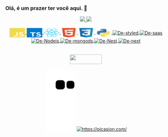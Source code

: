 ### Olá, é um prazer ter você aqui. 👋

<div align="center">
  <a href="https://github.com/andressamiyaguti">
  <img height="180em" src="https://github-readme-stats.vercel.app/api?username=andressamiyaguti&show_icons=true&bg_color=cbb4d4,38074b,38074b,38074b,5c042d,470323&title_color=f7e7f8&icon_color=fa0ab2&text_color=f3c8e6&include_all_commits=true&count_private=true"/>
  <img height="180em" src="https://github-readme-stats.vercel.app/api/top-langs/?username=andressamiyaguti&layout=compact&langs_count=7&bg_color=470323,5c042d,38074b&title_color=f7e7f8&text_color=f3c8e6"/>
</div>
 
<div align="center" style="display: inline_block"><br>
  <img align="center" alt="De-Js" height="30" width="50" src="https://raw.githubusercontent.com/devicons/devicon/master/icons/javascript/javascript-plain.svg">
  <img align="center" alt="De-Ts" height="30" width="50" src="https://raw.githubusercontent.com/devicons/devicon/master/icons/typescript/typescript-plain.svg">
  <img align="center" alt="De-React" height="30" width="50" src="https://raw.githubusercontent.com/devicons/devicon/master/icons/react/react-original.svg">
  <img align="center" alt="De-HTML" height="30" width="50" src="https://raw.githubusercontent.com/devicons/devicon/master/icons/html5/html5-original.svg">
  <img align="center" alt="De-CSS" height="30" width="50" src="https://raw.githubusercontent.com/devicons/devicon/master/icons/css3/css3-original.svg">
  <img align="center" alt="De-Python" height="30" width="50" src="https://raw.githubusercontent.com/devicons/devicon/master/icons/python/python-original.svg">
  <img align="center" alt="De-styled" height="30" width="100" src="https://img.shields.io/badge/styled--components-DB7093?style=for-the-badgerounded-4&logo=styled-components&logoColor=white">
  <img align="center" alt="De-saas" height="30" width="60" src="https://img.shields.io/badge/Sass-CC6699?style=for-the-badgerounded&logo=sass&logoColor=white">
  <img align="center" alt="De-Nodejs" height="30" width="60" src="https://img.shields.io/badge/Node.js-43853D?style=for-the-badgerounded&logo=node.js&logoColor=white">  
  <img align="center" alt="De-mongods" height="30" width="60" src="https://img.shields.io/badge/MongoDB-4EA94B?style=for-the-badgerounded&logo=mongodb&logoColor=white">
  <img align="center" alt="De-Nest" height="30" width="60" src="https://img.shields.io/badge/nestjs-%23E0234E.svg?style=for-the-badgerounded&logo=nestjs&logoColor=white">
  <img align="center" alt="De-next" height="30" width="60" border-radius="50" src="https://img.shields.io/badge/Next-black?style=for-the-badgerounded-&logo=next.js&logoColor=white">
</div>
 
  <div> <br><br>   
  </div>
  
 
<div align="center">  
  <a href="https://www.linkedin.com/in/karine-miyaguti-042a07212/" target="_blank"><img height="30" width="100" src="https://img.shields.io/badge/-LinkedIn-%230077B5?style=for-the-badgerounded&logo=linkedin&logoColor=white" target="_blank"></a> 
  
 ![Snake animation](https://github.com/rafaballerini/rafaballerini/blob/output/github-contribution-grid-snake.svg)
   <a href="https://picasion.com/"><img src="https://i.picasion.com/pic92/870c1e9c4b6a57d86c4dd9a16a8a75b1.gif" width="100" height="150" border="0" alt="https://picasion.com/" /></a>
</div>
  

